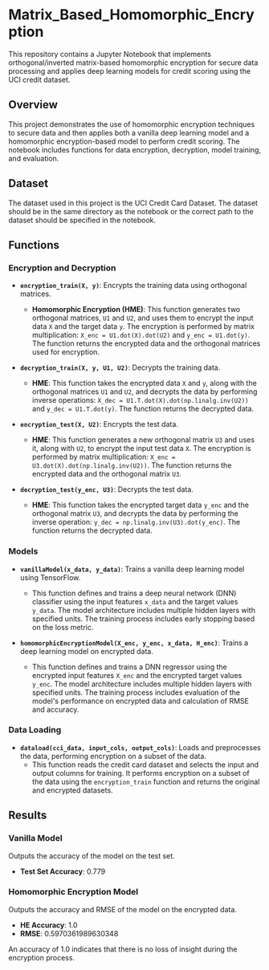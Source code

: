 # Matrix_Based_Homomorphic_Encryption

This repository contains a Jupyter Notebook that implements orthogonal/inverted matrix-based homomorphic encryption for secure data processing and applies deep learning models for credit scoring using the UCI credit dataset.

## Overview

This project demonstrates the use of homomorphic encryption techniques to secure data and then applies both a vanilla deep learning model and a homomorphic encryption-based model to perform credit scoring. The notebook includes functions for data encryption, decryption, model training, and evaluation.

## Dataset

The dataset used in this project is the UCI Credit Card Dataset. The dataset should be in the same directory as the notebook or the correct path to the dataset should be specified in the notebook.

## Functions

### Encryption and Decryption

- **`encryption_train(X, y)`**: Encrypts the training data using orthogonal matrices.
  - **Homomorphic Encryption (HME)**: This function generates two orthogonal matrices, `U1` and `U2`, and uses them to encrypt the input data `X` and the target data `y`. The encryption is performed by matrix multiplication: `X_enc = U1.dot(X).dot(U2)` and `y_enc = U1.dot(y)`. The function returns the encrypted data and the orthogonal matrices used for encryption.

- **`decryption_train(X, y, U1, U2)`**: Decrypts the training data.
  - **HME**: This function takes the encrypted data `X` and `y`, along with the orthogonal matrices `U1` and `U2`, and decrypts the data by performing inverse operations: `X_dec = U1.T.dot(X).dot(np.linalg.inv(U2))` and `y_dec = U1.T.dot(y)`. The function returns the decrypted data.

- **`encryption_test(X, U2)`**: Encrypts the test data.
  - **HME**: This function generates a new orthogonal matrix `U3` and uses it, along with `U2`, to encrypt the input test data `X`. The encryption is performed by matrix multiplication: `X_enc = U3.dot(X).dot(np.linalg.inv(U2))`. The function returns the encrypted data and the orthogonal matrix `U3`.

- **`decryption_test(y_enc, U3)`**: Decrypts the test data.
  - **HME**: This function takes the encrypted target data `y_enc` and the orthogonal matrix `U3`, and decrypts the data by performing the inverse operation: `y_dec = np.linalg.inv(U3).dot(y_enc)`. The function returns the decrypted data.

### Models

- **`vanillaModel(x_data, y_data)`**: Trains a vanilla deep learning model using TensorFlow.
  - This function defines and trains a deep neural network (DNN) classifier using the input features `x_data` and the target values `y_data`. The model architecture includes multiple hidden layers with specified units. The training process includes early stopping based on the loss metric.

- **`homomorphicEncryptionModel(X_enc, y_enc, x_data, H_enc)`**: Trains a deep learning model on encrypted data.
  - This function defines and trains a DNN regressor using the encrypted input features `X_enc` and the encrypted target values `y_enc`. The model architecture includes multiple hidden layers with specified units. The training process includes evaluation of the model's performance on encrypted data and calculation of RMSE and accuracy.

### Data Loading

- **`dataload(cci_data, input_cols, output_cols)`**: Loads and preprocesses the data, performing encryption on a subset of the data.
  - This function reads the credit card dataset and selects the input and output columns for training. It performs encryption on a subset of the data using the `encryption_train` function and returns the original and encrypted datasets.

## Results

### Vanilla Model

Outputs the accuracy of the model on the test set.
- **Test Set Accuracy**: 0.779

### Homomorphic Encryption Model

Outputs the accuracy and RMSE of the model on the encrypted data.
- **HE Accuracy**: 1.0
- **RMSE**: 0.5970361989630348

An accuracy of 1.0 indicates that there is no loss of insight during the encryption process.
